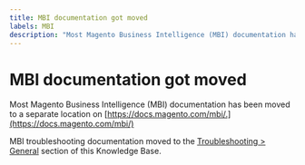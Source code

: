 ```yaml
---
title: MBI documentation got moved
labels: MBI
description: "Most Magento Business Intelligence (MBI) documentation has been moved to a separate location on [https://docs.magento.com/mbi/.](https://docs.magento.com/mbi/) "
---
```


# MBI documentation got moved

Most Magento Business Intelligence (MBI) documentation has been moved to a separate location on [https://docs.magento.com/mbi/.](https://docs.magento.com/mbi/)

MBI troubleshooting documentation moved to the [Troubleshooting > General](https://support.magento.com/hc/en-us/sections/115001031253-General) section of this Knowledge Base. 